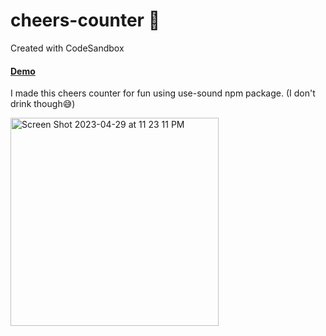 # cheers-counter 🍻
Created with CodeSandbox

#### <a href="https://cheers-counter.vercel.app/">Demo<a/>

I made this cheers counter for fun using use-sound npm package. (I don't drink though😅)


<img width="333" alt="Screen Shot 2023-04-29 at 11 23 11 PM" src="https://user-images.githubusercontent.com/81867375/235307860-fd3c06a0-d732-461f-94be-35c4a644d3b2.png">
